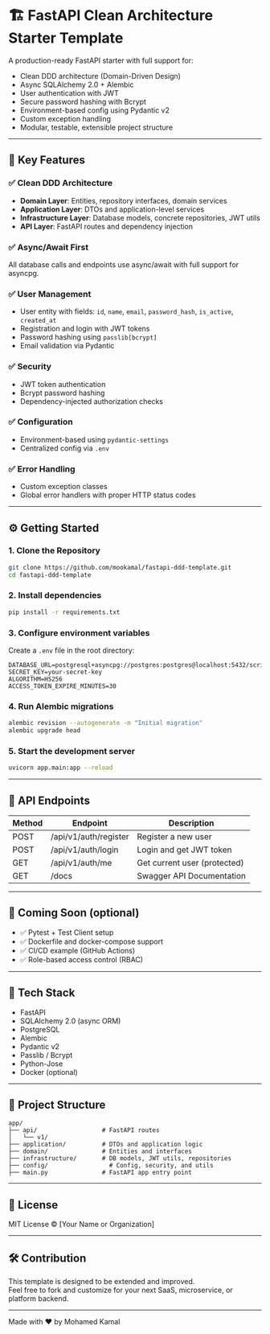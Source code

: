 # 🏗️ FastAPI Clean Architecture Starter Template

A production-ready FastAPI starter with full support for:

- Clean DDD architecture (Domain-Driven Design)
- Async SQLAlchemy 2.0 + Alembic
- User authentication with JWT
- Secure password hashing with Bcrypt
- Environment-based config using Pydantic v2
- Custom exception handling
- Modular, testable, extensible project structure

---

## 🚀 Key Features

### ✅ Clean DDD Architecture

- **Domain Layer**: Entities, repository interfaces, domain services
- **Application Layer**: DTOs and application-level services
- **Infrastructure Layer**: Database models, concrete repositories, JWT utils
- **API Layer**: FastAPI routes and dependency injection

### ✅ Async/Await First

All database calls and endpoints use async/await with full support for asyncpg.

### ✅ User Management

- User entity with fields: `id`, `name`, `email`, `password_hash`, `is_active`, `created_at`
- Registration and login with JWT tokens
- Password hashing using `passlib[bcrypt]`
- Email validation via Pydantic

### ✅ Security

- JWT token authentication
- Bcrypt password hashing
- Dependency-injected authorization checks

### ✅ Configuration

- Environment-based using `pydantic-settings`
- Centralized config via `.env`

### ✅ Error Handling

- Custom exception classes
- Global error handlers with proper HTTP status codes

---

## ⚙️ Getting Started

### 1. Clone the Repository

```bash
git clone https://github.com/mookamal/fastapi-ddd-template.git
cd fastapi-ddd-template
```

### 2. Install dependencies

```bash
pip install -r requirements.txt
```

### 3. Configure environment variables

Create a `.env` file in the root directory:

```env
DATABASE_URL=postgresql+asyncpg://postgres:postgres@localhost:5432/scriptor_db
SECRET_KEY=your-secret-key
ALGORITHM=HS256
ACCESS_TOKEN_EXPIRE_MINUTES=30
```

### 4. Run Alembic migrations

```bash
alembic revision --autogenerate -m "Initial migration"
alembic upgrade head
```

### 5. Start the development server

```bash
uvicorn app.main:app --reload
```

---

## 🔑 API Endpoints

| Method | Endpoint               | Description             |
|--------|------------------------|-------------------------|
| POST   | /api/v1/auth/register  | Register a new user     |
| POST   | /api/v1/auth/login     | Login and get JWT token |
| GET    | /api/v1/auth/me        | Get current user (protected) |
| GET    | /docs                  | Swagger API Documentation |

---

## 🧪 Coming Soon (optional)

- ✅ Pytest + Test Client setup  
- ✅ Dockerfile and docker-compose support  
- ✅ CI/CD example (GitHub Actions)  
- ✅ Role-based access control (RBAC)  

---

## 🧱 Tech Stack

- FastAPI
- SQLAlchemy 2.0 (async ORM)
- PostgreSQL
- Alembic
- Pydantic v2
- Passlib / Bcrypt
- Python-Jose
- Docker (optional)

---

## 🧼 Project Structure

```
app/
├── api/                  # FastAPI routes
│   └── v1/
├── application/          # DTOs and application logic
├── domain/               # Entities and interfaces
├── infrastructure/       # DB models, JWT utils, repositories
├── config/                 # Config, security, and utils
├── main.py               # FastAPI app entry point
```

---

## 🪪 License

MIT License © [Your Name or Organization]

---

## 🛠️ Contribution

This template is designed to be extended and improved.  
Feel free to fork and customize for your next SaaS, microservice, or platform backend.

---

Made with ❤️ by Mohamed Kamal